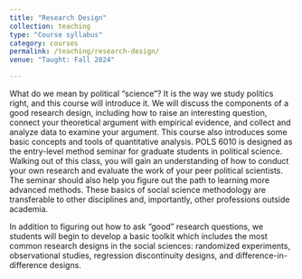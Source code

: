 ```yaml
---
title: "Research Design"
collection: teaching
type: "Course syllabus"
category: courses
permalink: /teaching/research-design/
venue: "Taught: Fall 2024"

---
```

What do we mean by political “science”? It is the way we study politics right, and this course will introduce it. We will discuss the components of a good research design, including how to raise an interesting question, connect your theoretical argument with empirical evidence, and collect and analyze data to examine your argument. This course also introduces some basic concepts and tools of quantitative analysis. POLS 6010 is designed as the entry-level method seminar for graduate students in political science. Walking out of this class, you will gain an understanding of how to conduct your own research and evaluate the work of your peer political scientists. The seminar should also help you figure out the path to learning more advanced methods. These basics of social science methodology are transferable to other disciplines and, importantly, other professions outside academia.

In addition to figuring out how to ask “good” research questions, we students will begin to develop a basic toolkit which includes the most common research designs in the social sciences: randomized experiments, observational studies, regression discontinuity designs, and difference-in-difference designs.
